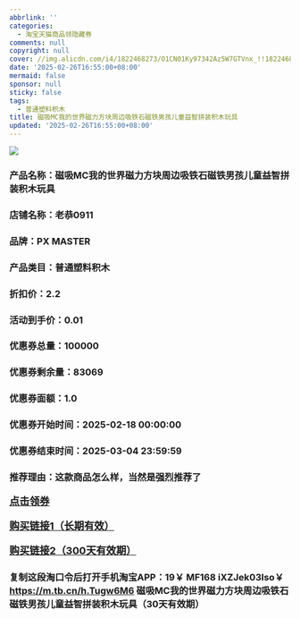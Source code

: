 ```yaml
---
abbrlink: ''
categories:
  - 淘宝天猫商品领隐藏券
comments: null
copyright: null
cover: //img.alicdn.com/i4/1822468273/O1CN01Ky97342Az5W7GTVnx_!!1822468273.jpg
date: '2025-02-26T16:55:00+08:00'
mermaid: false
sponsor: null
sticky: false
tags:
  - 普通塑料积木
title: 磁吸MC我的世界磁力方块周边吸铁石磁铁男孩儿童益智拼装积木玩具
updated: '2025-02-26T16:55:00+08:00'
--- 
```


![](//img.alicdn.com/i4/1822468273/O1CN01Ky97342Az5W7GTVnx_!!1822468273.jpg)

### 产品名称：磁吸MC我的世界磁力方块周边吸铁石磁铁男孩儿童益智拼装积木玩具
### 店铺名称：老恭0911
### 品牌：PX MASTER
### 产品类目：普通塑料积木
### 折扣价：2.2
### 活动到手价：0.01
### 优惠券总量：100000
### 优惠券剩余量：83069
### 优惠券面额：1.0
### 优惠券开始时间：2025-02-18 00:00:00	
### 优惠券结束时间：2025-03-04 23:59:59	
### 推荐理由：这款商品怎么样，当然是强烈推荐了

<p style="font-size: 18px; font-weight: bold;">
  <a href="https://uland.taobao.com/coupon/edetail?e=EIl8sV214OylhHvvyUNXZfh8CuWt5YH5OVuOuRD5gLJMmdsrkidbOWBzzpT26idJy3pAUYzEPj8pQxfg1SsNoqgXrcFwozdQEEWwmNJeSCkr%2BY5jWOsAXSqNzTwHaUnYRSHvQe2jOLZ9pbNCYX0I%2BPP%2BWUTgK%2F%2B0I%2BtaUgbudUxA%2B536asYsLWVfKa%2BhVnND9%2FE2ie0DIOox7g8jLMDNapjB6TX2HR3QQ5WKStDdyeTLAJho1Tgm24y1rRo98IyIzxHHRjXbSzC3GXpSbfs48ukcKpMqD39M5iEaGehIMEmkQreCtWZ5gwg9hOEC5Mg6swDhlpaMEaxroXBFP6oz%2BA%3D%3D&traceId=2166d8db17407296732636749d133b&union_lens=lensId%3AOPT%401740729686%4021079337_0e68_1954b931ba2_1056%4001%40eyJmbG9vcklkIjo3MzM1NH0ie" target="_blank">点击领券</a>
</p>
<p style="font-size: 18px; font-weight: bold;">
  <a href="https://s.click.taobao.com/t?e=m%3D2%26s%3Dg8cJviOhEfVw4vFB6t2Z2ueEDrYVVa64LKpWJ%2Bin0XLjf2vlNIV67kkfnVn6TwKdVNjKoH%2FaCQP3ID%2FV1RqsF4wnCJeELi4I%2FIEn%2BS1IjHAB0ghlTd7WlZVm%2FOAUUFw71qrpxiwMoCNxc1AtbZGVSydR6PvxRY6O2DzgefiKRnQLZMqoQW%2BfuKGzo1lVxIioU8leWsUZueVc6Fty5AqVIkuOSDGUzr9TuBVf2Ilsj5YkZ2SqgxobpqETDiMQu1VZjCYtYGASbzRUrFwjXfRKMROfYmExpA2104bt%2FCh0HCavfFavIiLeK%2BNWZjTzPhbfYv8Ah3oUTSU%3D" target="_blank">购买链接1（长期有效）</a>
</p>
<p style="font-size: 18px; font-weight: bold;">
  <a href="https://s.click.taobao.com/64s4TNs" target="_blank">购买链接2（300天有效期）</a>
</p>

### 复制这段淘口令后打开手机淘宝APP：19￥ MF168 iXZJek03Iso￥ https://m.tb.cn/h.Tugw6M6  磁吸MC我的世界磁力方块周边吸铁石磁铁男孩儿童益智拼装积木玩具（30天有效期）
